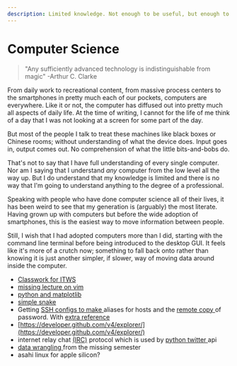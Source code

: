 ```yaml
---
description: Limited knowledge. Not enough to be useful, but enough to be dangerous.
---
```


# Computer Science

> "Any sufficiently advanced technology is indistinguishable from magic" -Arthur C. Clarke

From daily work to recreational content, from massive process centers to the smartphones in pretty much each of our pockets, computers are everywhere. Like it or not, the computer has diffused out into pretty much all aspects of daily life. At the time of writing, I cannot for the life of me think of a day that I was not looking at a screen for some part of the day.

But most of the people I talk to treat these machines like black boxes or Chinese rooms; without understanding of what the device does. Input goes in, output comes out. No comprehension of what the little bits-and-bobs do.&#x20;

That's not to say that I have full understanding of every single computer. Nor am I saying that I understand _any_ computer from the low level all the way up. But I do understand that my knowledge is limited and there is no way that I'm going to understand anything to the degree of a professional. &#x20;

Speaking with people who have done computer science all of their lives, it has been weird to see that my generation is (arguably) the most literate. Having grown up with computers but before the wide adoption of smartphones, this is the easiest way to move information between people.&#x20;

Still, I wish that I had adopted computers more than I did, starting with the command line terminal before being introduced to the desktop GUI. It feels like it's more of a crutch now; something to fall back onto rather than knowing it is just another simpler, if slower, way of moving data around inside the computer.&#x20;

* [Classwork for ITWS](https://github.com/dawneraq/websci)
* [missing lecture on vim](https://missing.csail.mit.edu/2020/editors/)
* [python and matplotlib](https://youtu.be/YXPyB4XeYLA?t=19677)
* [simple snake ](https://github.com/engineer-man/youtube/tree/master/015)
* Getting [SSH configs to make ](https://www.howtogeek.com/75007/stupid-geek-tricks-use-your-ssh-config-file-to-create-aliases-for-hosts/)aliases for hosts and the [remote copy ](https://www.howtogeek.com/66776/how-to-remotely-copy-files-over-ssh-without-entering-your-password/)of password. With [extra reference](https://scotch.io/tutorials/how-to-create-an-ssh-shortcut)&#x20;
* [https://developer.github.com/v4/explorer/](https://developer.github.com/v4/explorer/)
* internet relay chat [(IRC)](http://python-irclib.sourceforge.net/) protocol which is used by [python twitter ](https://mike.verdone.ca/twitter/#downloads)api
* [data wrangling ](https://missing.csail.mit.edu/2020/data-wrangling/)from the missing semester
* asahi linux for apple silicon?&#x20;

